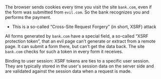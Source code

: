 The browser sends cookies every time you visit the site `bank.com`, even if the form was submitted from `evil.com`. So the bank recognizes you and performs the payment.
- This is a so-called “Cross-Site Request Forgery” (in short, XSRF) attack

All forms generated by `bank.com` have a special field, a so-called “XSRF protection token”, that an evil page can’t generate or extract from a remote page. It can submit a form there, but can’t get the data back. The site `bank.com` checks for such a token in every form it receives.

Binding to user session: XSRF tokens are ties to a specific user session. They are typically stored in the user's session data on the server side and are validated against the session data when a request is made.